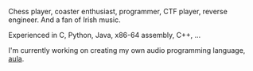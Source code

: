 Chess player, coaster enthusiast, programmer, CTF player, reverse engineer. And a fan of Irish music.

Experienced in C, Python, Java, x86-64 assembly, C++, ...

I'm currently working on creating my own audio programming language, [aula](aula).

<!---
zzril/zzril is a ✨ special ✨ repository because its `README.md` (this file) appears on your GitHub profile.
You can click the Preview link to take a look at your changes.
--->
